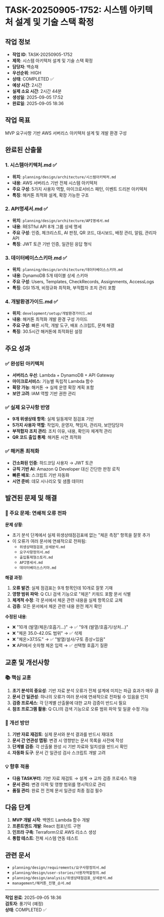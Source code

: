 # TASK-20250905-1752: 시스템 아키텍처 설계 및 기술 스택 확정

## 작업 정보
- **작업 ID**: TASK-20250905-1752
- **제목**: 시스템 아키텍처 설계 및 기술 스택 확정
- **담당자**: 백승재
- **우선순위**: HIGH
- **상태**: COMPLETED ✅
- **예상 시간**: 2시간
- **실제 소요 시간**: 2시간 44분
- **생성일**: 2025-09-05 17:52
- **완료일**: 2025-09-05 18:36

## 작업 목표
MVP 요구사항 기반 AWS 서버리스 아키텍처 설계 및 개발 환경 구성

## 완료된 산출물

### 1. 시스템아키텍처.md ✅
- **위치**: `planning/design/architecture/시스템아키텍처.md`
- **내용**: AWS 서버리스 기반 전체 시스템 아키텍처
- **주요 구성**: 5가지 사용자 역할, 마이크로서비스 패턴, 이벤트 드리븐 아키텍처
- **특징**: 해커톤 최적화 설계, 확장 가능한 구조

### 2. API명세서.md ✅
- **위치**: `planning/design/architecture/API명세서.md`
- **내용**: RESTful API 8개 그룹 상세 명세
- **주요 구성**: 인증, 체크리스트, AI 판정, QR 코드, 대시보드, 배정 관리, 알림, 관리자 API
- **특징**: JWT 토큰 기반 인증, 일관된 응답 형식

### 3. 데이터베이스스키마.md ✅
- **위치**: `planning/design/architecture/데이터베이스스키마.md`
- **내용**: DynamoDB 5개 테이블 상세 스키마
- **주요 구성**: Users, Templates, CheckRecords, Assignments, AccessLogs
- **특징**: GSI 15개, 비정규화 최적화, 부적합자 조치 관리 포함

### 4. 개발환경가이드.md ✅
- **위치**: `development/setup/개발환경가이드.md`
- **내용**: 해커톤 최적화 개발 환경 구성 가이드
- **주요 구성**: 빠른 시작, 개발 도구, 배포 스크립트, 문제 해결
- **특징**: 30.5시간 해커톤에 최적화된 설정

## 주요 성과

### ✅ 완성된 아키텍처
- **서버리스 우선**: Lambda + DynamoDB + API Gateway
- **마이크로서비스**: 기능별 독립적 Lambda 함수
- **확장 가능**: 해커톤 → 실제 운영 확장 계획 포함
- **보안 고려**: IAM 역할 기반 권한 관리

### ✅ 실제 요구사항 반영
- **9개 위생상태 항목**: 실제 일동제약 점검표 기반
- **5가지 사용자 역할**: 작업자, 운영자, 책임자, 관리자, 보안담당자
- **부적합자 조치 관리**: 조치 이유, 내용, 확인자 체계적 관리
- **QR 코드 출입 통제**: 해커톤 시연 최적화

### ✅ 해커톤 최적화
- **간소화된 인증**: 하드코딩 사용자 → JWT 토큰
- **규칙 기반 AI**: Amazon Q Developer 대신 간단한 판정 로직
- **빠른 배포**: 스크립트 기반 자동화
- **시연 준비**: 데모 시나리오 및 샘플 데이터

## 발견된 문제 및 해결

### 🚨 주요 문제: 연쇄적 오류 전파
**문제 상황**:
- 초기 분석 단계에서 실제 위생상태점검표에 없는 "체온 측정" 항목을 잘못 추가
- 이 오류가 여러 문서에 연쇄적으로 전파됨:
  - `위생상태점검표_상세분석.md`
  - `요구사항정의서.md`
  - `출입통제형스토리.md`
  - `API명세서.md`
  - `데이터베이스스키마.md`

**해결 과정**:
1. **오류 발견**: 실제 점검표는 9개 항목인데 10개로 잘못 기재
2. **영향 범위 파악**: Q CLI 검색 기능으로 "체온" 키워드 포함 문서 식별
3. **체계적 수정**: 각 문서에서 체온 관련 내용을 실제 항목으로 교체
4. **검증**: 모든 문서에서 체온 관련 내용 완전 제거 확인

**수정된 내용**:
- ❌ "10개 (발열/체온/호흡기...)" → ✅ "9개 (발열/호흡기/상처...)"
- ❌ "체온 35.0-42.0도 범위" → ✅ 삭제
- ❌ "체온>37.5도" → ✅ "발열/설사/구토 증상=있음"
- ❌ API에서 숫자형 체온 입력 → ✅ 선택형 호흡기 질환

## 교훈 및 개선사항

### 📚 핵심 교훈
1. **초기 분석의 중요성**: 기반 자료 분석 오류가 전체 설계에 미치는 파급 효과가 매우 큼
2. **문서 간 일관성**: 하나의 오류가 여러 문서에 연쇄적으로 전파될 수 있음을 인지
3. **검증 프로세스**: 각 단계별 산출물에 대한 교차 검증이 반드시 필요
4. **참조 프로그램 활용**: Q CLI의 검색 기능으로 오류 범위 파악 및 일괄 수정 가능

### 🔧 개선 방안
1. **기반 자료 재검토**: 실제 문서와 분석 결과를 반드시 재대조
2. **문서 간 연관성 맵핑**: 변경 시 영향받는 문서 목록을 사전에 작성
3. **단계별 검증**: 각 산출물 완성 시 기반 자료와 일치성을 반드시 확인
4. **자동화 도구**: 문서 간 일관성 검사 스크립트 개발 고려

### 💡 향후 적용
- **다음 TASK부터**: 기반 자료 재검토 → 설계 → 교차 검증 프로세스 적용
- **문서 관리**: 변경 이력 및 영향 범위를 명시적으로 관리
- **품질 관리**: 완료 전 전체 문서 일관성 최종 점검 필수

## 다음 단계
1. **MVP 개발 시작**: 백엔드 Lambda 함수 개발
2. **프론트엔드 개발**: React 컴포넌트 구현
3. **인프라 구축**: Terraform으로 AWS 리소스 생성
4. **통합 테스트**: 전체 시스템 연동 테스트

## 관련 문서
- `planning/design/requirements/요구사항정의서.md`
- `planning/design/user-stories/사용자역할정의.md`
- `planning/design/analysis/위생상태점검표_상세분석.md`
- `management/해커톤_진행_순서.md`

---
**작업 완료**: 2025-09-05 18:36  
**검토자**: 풍기덕 (예정)  
**상태**: COMPLETED ✅
